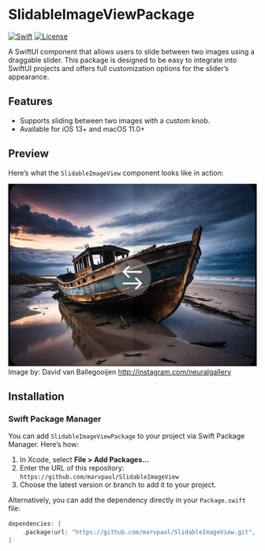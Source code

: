 # SlidableImageViewPackage

[![Swift](https://img.shields.io/badge/Swift-5.5-orange.svg)](https://swift.org)
[![License](https://img.shields.io/cocoapods/l/SlidableImageViewPackage.svg?style=flat)](https://github.com/marvpaul/SlidableImageView/blob/main/LICENSE)

A SwiftUI component that allows users to slide between two images using a draggable slider. This package is designed to be easy to integrate into SwiftUI projects and offers full customization options for the slider’s appearance.

## Features

- Supports sliding between two images with a custom knob.
- Available for iOS 13+ and macOS 11.0+

## Preview

Here’s what the `SlidableImageView` component looks like in action:

![SlidableImageView Preview](./showcase.png)
Image by: David van Ballegooijen
http://instagram.com/neuralgallery

## Installation

### Swift Package Manager

You can add `SlidableImageViewPackage` to your project via Swift Package Manager. Here’s how:

1. In Xcode, select **File > Add Packages...**
2. Enter the URL of this repository:  
   `https://github.com/marvpaul/SlidableImageView`
3. Choose the latest version or branch to add it to your project.

Alternatively, you can add the dependency directly in your `Package.swift` file:

```swift
dependencies: [
    .package(url: "https://github.com/marvpaul/SlidableImageView.git", from: "1.0.0")
]
```
